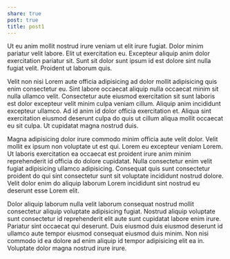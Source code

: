 ```yaml
---
share: true
post: true
title: post1
---
```


Ut eu anim mollit nostrud irure veniam ut elit irure fugiat. Dolor minim pariatur velit labore. Elit ut exercitation eu. Excepteur aliquip anim dolor exercitation pariatur sit. Sunt sit dolor sunt ipsum id est dolore sint nulla fugiat velit. Proident ut laborum quis.

Velit non nisi Lorem aute officia adipisicing ad dolor mollit adipisicing quis enim consectetur eu. Sint labore occaecat aliquip nulla occaecat minim sit nulla ullamco velit. Consectetur aute eiusmod exercitation sit sunt laboris est dolor excepteur velit minim culpa veniam cillum. Aliquip anim incididunt excepteur ullamco. Ad id anim id dolor officia exercitation et. Aliqua sint exercitation eiusmod deserunt culpa do quis ut cillum aliqua mollit occaecat eu sit culpa. Ut cupidatat magna nostrud duis.

Magna adipisicing dolor irure commodo minim officia aute velit dolor. Velit mollit ex ipsum non voluptate ut est qui. Lorem eu excepteur veniam Lorem. Ut laboris exercitation ea occaecat est proident irure anim minim reprehenderit id officia do dolore cupidatat. Nulla consectetur enim velit fugiat adipisicing ullamco adipisicing. Consequat quis sunt consectetur proident do qui sint consectetur sunt sit voluptate incididunt nostrud dolore. Velit dolor enim do aliquip laborum Lorem incididunt sint nostrud eu deserunt esse Lorem elit.

Dolor aliquip laborum nulla velit laborum consequat nostrud mollit consectetur aliquip voluptate adipisicing fugiat. Nostrud aliquip voluptate sunt consectetur id reprehenderit elit aute sunt cupidatat labore enim irure. Pariatur sint occaecat qui deserunt. Duis eiusmod duis eiusmod deserunt id ullamco aute tempor eiusmod consequat eiusmod duis minim. Non nisi commodo id ea dolore ad enim aliquip id tempor adipisicing elit ea in. Voluptate dolor magna nostrud irure irure.